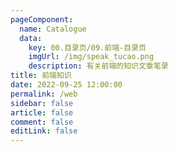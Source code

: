 ```yaml
---
pageComponent:
  name: Catalogue
  data:
    key: 00.目录页/09.前端-目录页
    imgUrl: /img/speak_tucao.png
    description: 有关前端的知识文章笔录
title: 前端知识
date: 2022-09-25 12:00:00
permalink: /web
sidebar: false
article: false
comment: false
editLink: false
---
```


